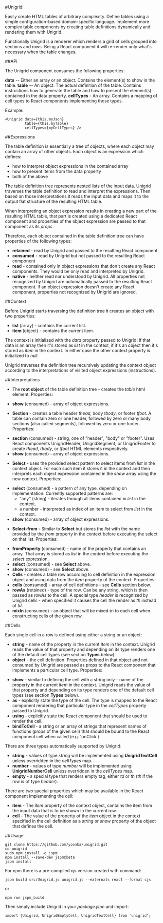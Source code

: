 #Unigrid

Easily create HTML tables of arbitrary complexity. Define tables using a simple configuration-based domain-specific language. Implement more complex table components by creating table definitions dynamically and rendering them with Unigrid.

Functionally Unigrid is a renderer which renders a grid of cells grouped into sections and rows. Being a React component it will re-render only what's necessary when the table changes.

##API

The Unigrid component consumes the following properties:

**data** -- Either an array or an object. Contains the element(s) to show in the table.
**table** -- An object. The actual definition of the table. Contains instructions how to generate the table and how to present the element(s) contained in the data property.
**cellTypes** - An array. Contains a mapping of cell types to React components implementing those types.

Example:

    <Unigrid data={this.myJson}
             table={this.myTable}
             cellTypes={myCellTypes} />

##Expressions

The table definition is essentially a tree of objects, where each object may contain an array of other objects. Each object is an expression which defines:
 - how to interpret object expressions in the contained array
 - how to present items from the data property
 - both of the above

The table definition tree represents nested lists of the input data. Unigrid traverses the table definition to read and interpret the expressions. Then based on those interpretations it reads the input data and maps it to the output flat structure of the resulting HTML table.

When interpreting an object expression results in creating a new part of the resulting HTML table, that part is created using a dedicated React component and properties of the object expression are passed to that component as its _props_.

Therefore, each object contained in the table definition tree can have properties of the following types:
 - **retained** - read by Unigrid and passed to the resulting React component
 - **consumed** - read by Unigrid but not passed to the resulting React component
 - **read** - contained only in object expressions that don't create any React components. They would be only read and interpreted by Unigrid.
 - **native** - neither read nor understood by Unigrid. All properties not recognized by Unigrid are automatically passed to the resulting React component. If an object expression doesn't create any React component, properties not recognized by Unigrid are ignored.

##Context

Before Unigrid starts traversing the definition tree it creates an object with two properties:

* **list** (array) - contains the current list.
* **item** (object) - contains the current item.

The context is initialized with the _data_ property passed to Unigrid: if that data is an array then it's stored as _list_ in the context, if it's an object then it's stored as _item_ in the context. In either case the other context property is initialized to _null_.

Unigrid traverses the definition tree recursively updating the context object according to the interpretations of visited object expressions (instructions).

##Interpretations

* The **root object** of the table definition tree - creates the _table_ html element. Properties:
 - **show** (consumed) - array of object expressions.
* **Section** - creates a table header _thead_, body _tbody_, or footer _tfoot_. A table can contain zero or one header, followed by zero or many body sections (also called segments), followed by zero or one footer. Properties:
 - **section** (consumed) - string, one of "header", "body" or "footer". Uses React components UnigridHeader, UnigridSegment, or UnigridFooter to create _thead_, _tbody_, or _tfoot_ HTML elements respectively.
 - **show** (consumed) - array of object expressions.
* **Select** - uses the provided select pattern to select items from _list_ in the context object. For each such item it stores it in the context and then interprets each object expression contained in the _show_ array using the new context. Properties:
 - **select** (consumed) - a pattern of any type, depending on implementation. Currently supported patterns are:
     * "any" (string) - iterates through all items contained in _list_ in the context.
     * a number - interpreted as index of an item to select from _list_ in the context.
 - **show** (consumed) - array of object expressions.
* **Select-from** - Similar to **Select** but  stores the _list_ with the name provided by the _from_ property in the context before executing the select on that list. Properties:
 - **fromProperty** (consumed) - name of the property that contains an array. That array is stored as _list_ in the context before executing the _select_ expression.
 - **select** (consumed) - see **Select** above.
 - **show** (consumed) - see **Select** above.
- **Cells** - creates a table row according to cell definition in the expression object and using data from the _item_ property of the context. Properties:
 - **cells** (consumed) - array of cell definitions - see **Cells** section below.
 - **rowAs** (retained) - type of the row. Can be any string, which is then passed as _rowAs_ to the cell. A special type _header_ is recognized by Unigrid cells - when specified it causes the cell the render as _th_ instead of _td_.
 - **mixIn** (consumed) - an object that will be mixed-in to each cell when constructing cells of the given row.

##Cells

Each single cell in a row is defined using either a string or an object:

* **string** - name of the property in the current _item_ in the context. Unigrid reads the value of that property and depending on its type renders one of the default cell types (see section **Types** below).
* **object** - the cell definition. Properties defined in that object and not consumed by Unigrid are passed as props to the React component that implements a particular cell type. Properties:
 - **show** - similar to defining the cell with a string only - name of the property in the current _item_ in the context. Unigrid reads the value of that property and depending on its type renders one of the default cell types (see section **Types** below).
 - **as** - explicitly state the type of the cell. The type is mapped to the React component rendering that particular type in the _cellTypes_ property passed to Unigrid.
 - **using** - explicitly state the React component that should be used to render the cell.
 - **bindToCell** - a string or an array of strings that represent names of functions (props of the given cell) that should be bound to the React component cell when called (e.g. 'onClick').

There are three types automatically supported by Unigrid:
- **string** - values of type _string_ will be implemented using **UnigridTextCell** unless overridden in the _cellTypes_ map.
- **number** - values of type _number_ will be implemented using **UnigridNumberCell** unless overridden in the _cellTypes_ map.
- **empty** - a special type that renders empty tag, either _td_ or _th_ (_th_ if the row is of type _header_).

There are two special properties which may be available in the React component implementing the cell:

* **item** - The _item_ property of the context object, contains the item from the input data that is to be shown in the current row.
* **cell** - The value of the property of the _item_ object in the context specified in the cell definition as a _string_ or _show_ property of the object that defines the cell.

##Usage

    git clone https://github.com/yoonka/unigrid.git
    cd unigrid
    sudo npm install -g jspm
    npm install --save-dev jspm@beta
    jspm install

For npm there is a pre-compiled _cjs_ version created with command:

    jspm build src/Unigrid.js unigrid.js --externals react --format cjs

or

    npm run jspm_build

Then simply include Unigrid in your _package.json_ and import:

    import {Unigrid, UnigridEmptyCell, UnigridTextCell} from 'unigrid';
